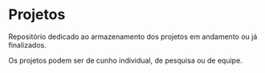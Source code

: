 # Projetos

Repositório dedicado ao armazenamento dos projetos em andamento ou já finalizados.

Os projetos podem ser de cunho individual, de pesquisa ou de equipe.
